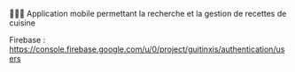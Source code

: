 👨🏼‍🍳 Application mobile permettant la recherche et la gestion de recettes de cuisine 

Firebase : https://console.firebase.google.com/u/0/project/guitinxis/authentication/users
